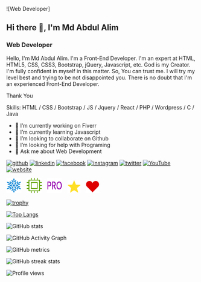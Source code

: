 ![Web Developer]

## Hi there 👋, I'm Md Abdul Alim
### Web Developer

Hello,
         I'm Md Abdul Alim. I'm a Front-End Developer. I'm an expert at HTML, HTML5, CSS, CSS3, Bootstrap, jQuery, Javascript, etc. God is my Creator. I'm fully confident in myself in this matter. So, You can trust me. I will try my level best and trying to be not disappointed you. There is no doubt that I'm an experienced Front-End Developer. 

Thank You

Skills: HTML / CSS / Bootstrap / JS / Jquery / React / PHP / Wordpress / C / Java

- 🔭 I’m currently working on Fiverr 
- 🌱 I’m currently learning Javascript 
- 👯 I’m looking to collaborate on Github 
- 🤔 I’m looking for help with Programing 
- 💬 Ask me about Web Development 


[<img src='https://cdn.jsdelivr.net/npm/simple-icons@3.0.1/icons/github.svg' alt='github' height='40'>](https://github.com/durontoalim711)  [<img src='https://cdn.jsdelivr.net/npm/simple-icons@3.0.1/icons/linkedin.svg' alt='linkedin' height='40'>](https://www.linkedin.com/in/durontoalim/)  [<img src='https://cdn.jsdelivr.net/npm/simple-icons@3.0.1/icons/facebook.svg' alt='facebook' height='40'>](https://www.facebook.com/durontoalim711)  [<img src='https://cdn.jsdelivr.net/npm/simple-icons@3.0.1/icons/instagram.svg' alt='instagram' height='40'>](https://www.instagram.com/duronto_alim/)  [<img src='https://cdn.jsdelivr.net/npm/simple-icons@3.0.1/icons/twitter.svg' alt='twitter' height='40'>](https://twitter.com/durontoalim711)  [<img src='https://cdn.jsdelivr.net/npm/simple-icons@3.0.1/icons/youtube.svg' alt='YouTube' height='40'>](https://www.youtube.com/channel/DURONTOALIM)  [<img src='https://cdn.jsdelivr.net/npm/simple-icons@3.0.1/icons/icloud.svg' alt='website' height='40'>](durontoalim.netlify.com)  

<a href='https://archiveprogram.github.com/'><img src='https://raw.githubusercontent.com/acervenky/animated-github-badges/master/assets/acbadge.gif' width='40' height='40'></a> <a href='https://docs.github.com/en/developers'><img src='https://raw.githubusercontent.com/acervenky/animated-github-badges/master/assets/devbadge.gif' width='40' height='40'></a> <a href='https://github.com/pricing'><img src='https://raw.githubusercontent.com/acervenky/animated-github-badges/master/assets/pro.gif' width='40' height='40'></a> <a href='https://stars.github.com/'><img src='https://raw.githubusercontent.com/acervenky/animated-github-badges/master/assets/starbadge.gif' width='35' height='35'></a> <a href='https://docs.github.com/en/github/supporting-the-open-source-community-with-github-sponsors'><img src='https://raw.githubusercontent.com/acervenky/animated-github-badges/master/assets/sponsorbadge.gif' width='35' height='35'></a> 

[![trophy](https://github-profile-trophy.vercel.app/?username=durontoalim711)](https://github.com/ryo-ma/github-profile-trophy)

[![Top Langs](https://github-readme-stats.vercel.app/api/top-langs/?username=durontoalim711)](https://github.com/anuraghazra/github-readme-stats)

![GitHub stats](https://github-readme-stats.vercel.app/api?username=durontoalim711&show_icons=true&count_private=true)  

![GitHub Activity Graph](https://activity-graph.herokuapp.com/graph?username=durontoalim711)  

![GitHub metrics](https://metrics.lecoq.io/durontoalim711)  

![GitHub streak stats](https://github-readme-streak-stats.herokuapp.com/?user=durontoalim711)  

![Profile views](https://gpvc.arturio.dev/durontoalim711)  
